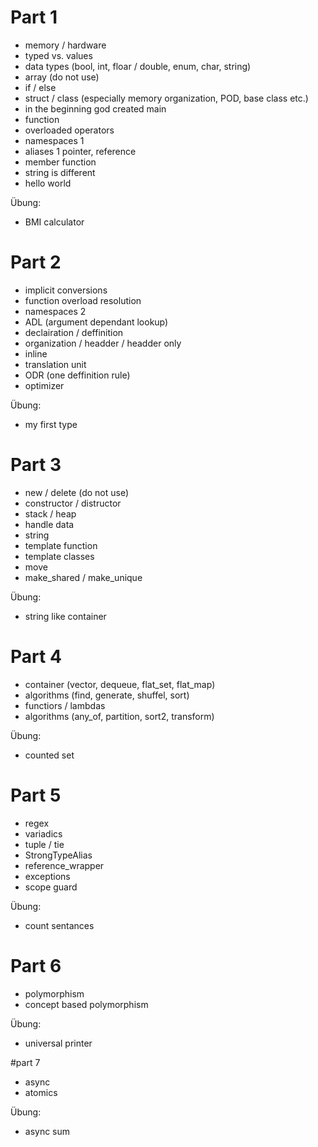 # Part 1
 - memory / hardware
 - typed vs. values
 - data types (bool, int, floar / double, enum, char, string)
 - array (do not use)
 - if / else
 - struct / class (especially memory organization, POD, base class etc.)
 - in the beginning god created main
 - function
 - overloaded operators
 - namespaces 1
 - aliases 1 pointer, reference
 - member function
 - string is different
 - hello world

Übung:
 - BMI calculator
 
 # Part 2
 - implicit conversions
 - function overload resolution
 - namespaces 2
 - ADL (argument dependant lookup)
 - declairation / deffinition 
 - organization / headder / headder only
 - inline
 - translation unit
 - ODR (one deffinition rule)
 - optimizer

Übung:
 - my first type
 
 # Part 3
 - new / delete (do not use)
 - constructor / distructor
 - stack / heap
 - handle data
 - string 
 - template function
 - template classes
 - move 
 - make_shared / make_unique

Übung:
 - string like container
 
 # Part 4
 - container (vector, dequeue, flat_set, flat_map)
 - algorithms (find, generate, shuffel, sort)
 - functiors / lambdas
 - algorithms (any_of, partition, sort2, transform) 

Übung:
 - counted set 
 
 # Part 5
 - regex
 - variadics
 - tuple / tie
 - StrongTypeAlias
 - reference_wrapper
 - exceptions
 - scope guard

Übung:
 - count sentances
 
 # Part 6 
 - polymorphism
 - concept based polymorphism

Übung:
 - universal printer
 
 #part 7 
 - async
 - atomics

Übung:
 - async sum

